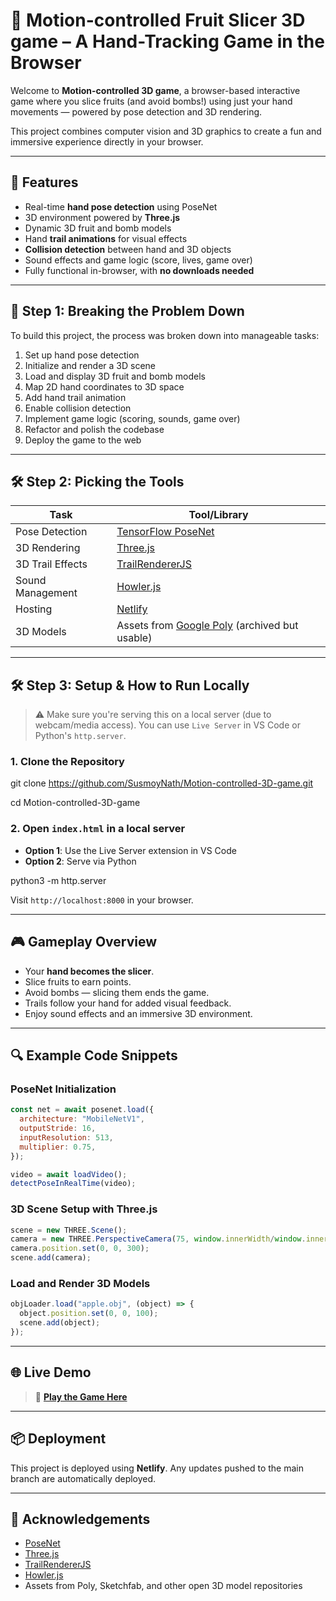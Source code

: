 # 🥭 Motion-controlled Fruit Slicer 3D game – A Hand-Tracking Game in the Browser

Welcome to **Motion-controlled 3D game**, a browser-based interactive game where you slice fruits (and avoid bombs!) using just your hand movements — powered by pose detection and 3D rendering.

This project combines computer vision and 3D graphics to create a fun and immersive experience directly in your browser.

---

## 🚀 Features

- Real-time **hand pose detection** using PoseNet
- 3D environment powered by **Three.js**
- Dynamic 3D fruit and bomb models
- Hand **trail animations** for visual effects
- **Collision detection** between hand and 3D objects
- Sound effects and game logic (score, lives, game over)
- Fully functional in-browser, with **no downloads needed**

---

## 🧠 Step 1: Breaking the Problem Down

To build this project, the process was broken down into manageable tasks:

1. Set up hand pose detection
2. Initialize and render a 3D scene
3. Load and display 3D fruit and bomb models
4. Map 2D hand coordinates to 3D space
5. Add hand trail animation
6. Enable collision detection
7. Implement game logic (scoring, sounds, game over)
8. Refactor and polish the codebase
9. Deploy the game to the web

---

## 🛠️ Step 2: Picking the Tools

| Task                      | Tool/Library                  |
|---------------------------|-------------------------------|
| Pose Detection            | [TensorFlow PoseNet](https://github.com/tensorflow/tfjs-models/tree/master/posenet) |
| 3D Rendering              | [Three.js](https://threejs.org/) |
| 3D Trail Effects          | [TrailRendererJS](https://github.com/mattdesl/trail-renderer) |
| Sound Management          | [Howler.js](https://howlerjs.com/) |
| Hosting                   | [Netlify](https://www.netlify.com/) |
| 3D Models                 | Assets from [Google Poly](https://poly.google.com/) (archived but usable) |

---

## 🛠️ Step 3: Setup & How to Run Locally

> ⚠️ Make sure you're serving this on a local server (due to webcam/media access). You can use `Live Server` in VS Code or Python's `http.server`.

### 1. Clone the Repository

git clone https://github.com/SusmoyNath/Motion-controlled-3D-game.git

cd Motion-controlled-3D-game


### 2. Open `index.html` in a local server

- **Option 1**: Use the Live Server extension in VS Code
- **Option 2**: Serve via Python


python3 -m http.server


Visit `http://localhost:8000` in your browser.

---

## 🎮 Gameplay Overview

- Your **hand becomes the slicer**.
- Slice fruits to earn points.
- Avoid bombs — slicing them ends the game.
- Trails follow your hand for added visual feedback.
- Enjoy sound effects and an immersive 3D environment.

---

## 🔍 Example Code Snippets

### PoseNet Initialization

```javascript
const net = await posenet.load({
  architecture: "MobileNetV1",
  outputStride: 16,
  inputResolution: 513,
  multiplier: 0.75,
});

video = await loadVideo();
detectPoseInRealTime(video);
```

### 3D Scene Setup with Three.js

```javascript
scene = new THREE.Scene();
camera = new THREE.PerspectiveCamera(75, window.innerWidth/window.innerHeight, 1, 1000);
camera.position.set(0, 0, 300);
scene.add(camera);
```

### Load and Render 3D Models

```javascript
objLoader.load("apple.obj", (object) => {
  object.position.set(0, 0, 100);
  scene.add(object);
});
```

---

## 🌐 Live Demo

> 🔗 **[Play the Game Here](https://splat.netlify.app/)**

---

## 📦 Deployment

This project is deployed using **Netlify**. Any updates pushed to the main branch are automatically deployed.

---

## 🙌 Acknowledgements

- [PoseNet](https://github.com/tensorflow/tfjs-models/tree/master/posenet)
- [Three.js](https://threejs.org/)
- [TrailRendererJS](https://github.com/mattdesl/trail-renderer)
- [Howler.js](https://howlerjs.com/)
- Assets from Poly, Sketchfab, and other open 3D model repositories

